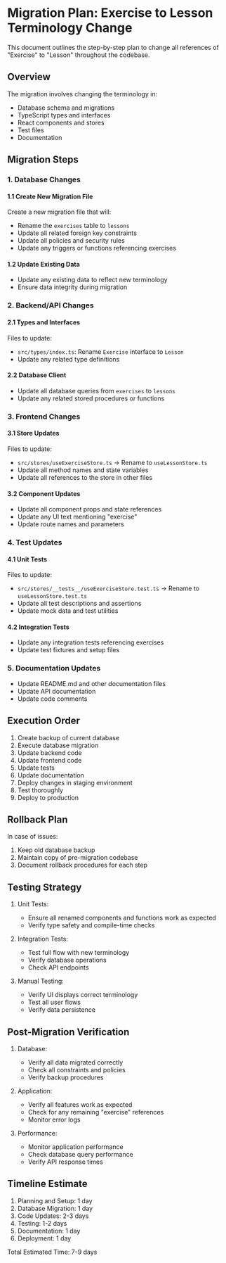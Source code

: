 # Migration Plan: Exercise to Lesson Terminology Change

This document outlines the step-by-step plan to change all references of "Exercise" to "Lesson" throughout the codebase.

## Overview
The migration involves changing the terminology in:
- Database schema and migrations
- TypeScript types and interfaces
- React components and stores
- Test files
- Documentation

## Migration Steps

### 1. Database Changes

#### 1.1 Create New Migration File
Create a new migration file that will:
- Rename the `exercises` table to `lessons`
- Update all related foreign key constraints
- Update all policies and security rules
- Update any triggers or functions referencing exercises

#### 1.2 Update Existing Data
- Update any existing data to reflect new terminology
- Ensure data integrity during migration

### 2. Backend/API Changes

#### 2.1 Types and Interfaces
Files to update:
- `src/types/index.ts`: Rename `Exercise` interface to `Lesson`
- Update any related type definitions

#### 2.2 Database Client
- Update all database queries from `exercises` to `lessons`
- Update any related stored procedures or functions

### 3. Frontend Changes

#### 3.1 Store Updates
Files to update:
- `src/stores/useExerciseStore.ts` → Rename to `useLessonStore.ts`
- Update all method names and state variables
- Update all references to the store in other files

#### 3.2 Component Updates
- Update all component props and state references
- Update any UI text mentioning "exercise"
- Update route names and parameters

### 4. Test Updates

#### 4.1 Unit Tests
Files to update:
- `src/stores/__tests__/useExerciseStore.test.ts` → Rename to `useLessonStore.test.ts`
- Update all test descriptions and assertions
- Update mock data and test utilities

#### 4.2 Integration Tests
- Update any integration tests referencing exercises
- Update test fixtures and setup files

### 5. Documentation Updates
- Update README.md and other documentation files
- Update API documentation
- Update code comments

## Execution Order

1. Create backup of current database
2. Execute database migration
3. Update backend code
4. Update frontend code
5. Update tests
6. Update documentation
7. Deploy changes in staging environment
8. Test thoroughly
9. Deploy to production

## Rollback Plan

In case of issues:
1. Keep old database backup
2. Maintain copy of pre-migration codebase
3. Document rollback procedures for each step

## Testing Strategy

1. Unit Tests:
   - Ensure all renamed components and functions work as expected
   - Verify type safety and compile-time checks

2. Integration Tests:
   - Test full flow with new terminology
   - Verify database operations
   - Check API endpoints

3. Manual Testing:
   - Verify UI displays correct terminology
   - Test all user flows
   - Verify data persistence

## Post-Migration Verification

1. Database:
   - Verify all data migrated correctly
   - Check all constraints and policies
   - Verify backup procedures

2. Application:
   - Verify all features work as expected
   - Check for any remaining "exercise" references
   - Monitor error logs

3. Performance:
   - Monitor application performance
   - Check database query performance
   - Verify API response times

## Timeline Estimate

1. Planning and Setup: 1 day
2. Database Migration: 1 day
3. Code Updates: 2-3 days
4. Testing: 1-2 days
5. Documentation: 1 day
6. Deployment: 1 day

Total Estimated Time: 7-9 days
